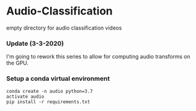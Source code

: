 # Audio-Classification
empty directory for audio classification videos

### Update (3-3-2020)

I'm going to rework this series to allow for computing audio transforms on the GPU.

### Setup a conda virtual environment

```
conda create -n audio python=3.7
activate audio
pip install -r requirements.txt
```